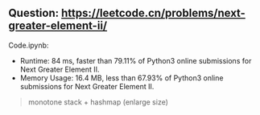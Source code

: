## Question: https://leetcode.cn/problems/next-greater-element-ii/

Code.ipynb:
* Runtime: 84 ms, faster than 79.11% of Python3 online submissions for Next Greater Element II.
* Memory Usage: 16.4 MB, less than 67.93% of Python3 online submissions for Next Greater Element II.
> monotone stack + hashmap (enlarge size)

